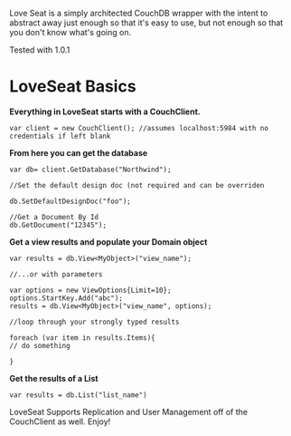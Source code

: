 Love Seat is a simply architected CouchDB wrapper with the intent to abstract away just 
enough so that it's easy to use, but not enough so that you don't know what's going on.

Tested with 1.0.1

LoveSeat Basics
=================

**Everything in LoveSeat starts with a CouchClient.**

    var client = new CouchClient(); //assumes localhost:5984 with no credentials if left blank

**From here you can get the database**

    var db= client.GetDatabase("Northwind");
    
    //Set the default design doc (not required and can be overriden
    
    db.SetDefaultDesignDoc("foo"); 
    
    //Get a Document By Id
    db.GetDocument("12345"); 

**Get a view results and populate your Domain object**

    var results = db.View<MyObject>("view_name");
    
    //...or with parameters
    
    var options = new ViewOptions{Limit=10};
    options.StartKey.Add("abc");
    results = db.View<MyObject>("view_name", options);
    
    //loop through your strongly typed results
    
    foreach (var item in results.Items){ 
    // do something 
    
    }

**Get the results of a List**

    var results = db.List("list_name")

LoveSeat Supports Replication and User Management off of the CouchClient as well.  Enjoy!



